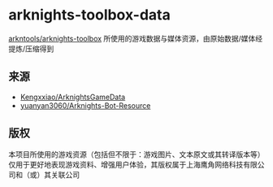 # arknights-toolbox-data

[arkntools/arknights-toolbox](https://github.com/arkntools/arknights-toolbox) 所使用的游戏数据与媒体资源，由原始数据/媒体经提炼/压缩得到

## 来源

- [Kengxxiao/ArknightsGameData](https://github.com/Kengxxiao/ArknightsGameData)
- [yuanyan3060/Arknights-Bot-Resource](https://github.com/yuanyan3060/Arknights-Bot-Resource)

## 版权

本项目所使用的游戏资源（包括但不限于：游戏图片、文本原文或其转译版本等）仅用于更好地表现游戏资料、增强用户体验，其版权属于上海鹰角网络科技有限公司和（或）其关联公司
